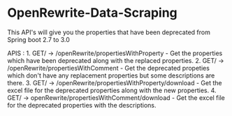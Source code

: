 # OpenRewrite-Data-Scraping

This API's will give you the properties that have been deprecated from Spring boot 2.7 to 3.0

  APIS : 
    1. GET/ -> /openRewrite/propertiesWithProperty - Get the properties which have been deprecated along with the replaced properties.
    2. GET/ -> /openRewrite/propertiesWithComment - Get the deprecated propeties which don't have any replacement properties but some descriptions are there.
    3. GET/ -> /openRewrite/propertiesWithProperty/download - Get the excel file for the deprecated properties along with the new properties.
    4. GET/ -> openRewrite/propertiesWithComment/download - Get the excel file for the deprecated properties with the descriptions.
